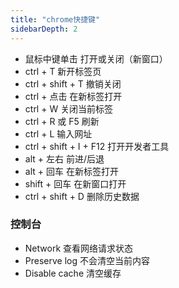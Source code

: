 ```yaml
---
title: "chrome快捷键"
sidebarDepth: 2
---
```


- 鼠标中键单击 打开或关闭（新窗口）
- ctrl + T 新开标签页
- ctrl + shift + T 撤销关闭
- ctrl + 点击 在新标签打开
- ctrl + W 关闭当前标签
- ctrl + R 或 F5 刷新
- ctrl + L 输入网址
- ctrl + shift + I + F12 打开开发者工具
- alt + 左右 前进/后退
- alt + 回车 在新标签打开
- shift + 回车 在新窗口打开
- ctrl + shift + D 删除历史数据

### 控制台

- Network 查看网络请求状态
- Preserve log 不会清空当前内容
- Disable cache 清空缓存
